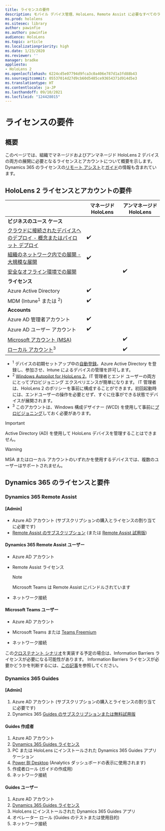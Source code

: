 ```yaml
---
title: ライセンスの要件
description: モバイル デバイス管理、HoloLens、Remote Assist に必要なすべてのライセンス要件とガイドラインを常に最新の状態に保ちます。
ms.prod: hololens
ms.sitesec: library
author: pawinfie
ms.author: pawinfie
audience: HoloLens
ms.topic: article
ms.localizationpriority: high
ms.date: 1/23/2020
ms.reviewer: ''
manager: bradke
appliesto:
- HoloLens 2
ms.openlocfilehash: 6224cd5e07794d9fca3c0a406e787d1a3fd88b43
ms.sourcegitcommit: 05537014d27d9cb60d5485ce93654371d914d5e3
ms.translationtype: HT
ms.contentlocale: ja-JP
ms.lasthandoff: 09/10/2021
ms.locfileid: "124428015"
---
```

# <a name="license-requirements"></a>ライセンスの要件

## <a name="overview"></a>概要
このページでは、組織でマネージドおよびアンマネージド HoloLens 2 デバイスの両方の展開に必要となるライセンスとアカウントについて概要を示します。 Dynamics 365 のライセンスの[リモート アシスト](#dynamics-365-remote-assist)と[ガイド](#dynamics-365-guides)の情報も含まれています。

## <a name="hololens-2-license-and-account-requirements"></a>HoloLens 2 ライセンスとアカウントの要件

 
|       &nbsp;      | マネージド HoloLens | アンマネージド HoloLens |
|-------------------|-----------------|---------------------|
| **ビジネスのユース ケース** | | |
| [クラウドに接続されたデバイスへのデプロイ - 概念またはパイロット デプロイ](hololens-requirements.md#scenario-a-deploy-to-cloud-connected-devices)  | ✔️| |
| [組織のネットワーク内での展開 - 大規模な展開](hololens-requirements.md#scenario-b-deploy-inside-your-organizations-network) | ✔️| |
| [安全なオフライン環境での展開](hololens-requirements.md#scenario-c-deploy-in-secure-offline-environment) | | ✔️ |
| **ライセンス** | | |
| Azure Active Directory | ✔️ | |
| MDM (Intune<sup>1</sup> または <sup>2</sup>) | ✔️  | |
| **Accounts** |  | |
| Azure AD 管理者アカウント | ✔️ |  |
| Azure AD ユーザー アカウント | ✔️ | |
| [Microsoft アカウント (MSA)](/windows/security/identity-protection/access-control/microsoft-accounts)| | ✔️ |
| [ローカル アカウント](/windows/security/identity-protection/access-control/local-accounts)<sup>3</sup> | | ✔️ |
- <sup>1</sup> デバイスの初期セットアップ中の[自動登録](/mem/intune/enrollment/windows-enroll#enable-windows-10-automatic-enrollment)。Azure Active Directory を登録し、参加させ、Intune によるデバイスの管理を許可します。
- <sup>2</sup> [Windows Autopilot for HoloLens 2](hololens2-autopilot.md)。IT 管理者とエンド ユーザーの両方にとってプロビジョニング エクスペリエンスが簡単になります。 IT 管理者は、HoloLens 2 のポリシーを事前に構成することができます。初回起動時には、エンドユーザーの操作を必要とせず、すぐに仕事ができる状態でデバイスが展開されます。
- <sup>3</sup> このアカウントは、Windows 構成デザイナー (WCD) を使用して事前に[プロビジョニング](hololens-provisioning.md#provisioning-package-hololens-wizard)しておく必要があります。

> [!IMPORTANT]
> Active Directory (AD) を使用して HoloLens デバイスを管理することはできません。
 
> [!WARNING]
> MSA またはローカル アカウントのいずれかを使用するデバイスでは、複数のユーザーはサポートされません。

## <a name="dynamics-365-licensing-and-requirements"></a>Dynamics 365 のライセンスと要件

### <a name="dynamics-365-remote-assist"></a>Dynamics 365 Remote Assist 

#### <a name="admin"></a>[Admin]

- Azure AD アカウント (サブスクリプションの購入とライセンスの割り当てに必要です)
- [Remote Assist のサブスクリプション](/dynamics365/mixed-reality/remote-assist/buy-and-deploy-remote-assist) (または [Remote Assist 試用版](/dynamics365/mixed-reality/remote-assist/try-remote-assist))
    
#### <a name="dynamics-365-remote-assist-user"></a>Dynamics 365 Remote Assist ユーザー

- Azure AD アカウント

- Remote Assist ライセンス 

  > [!NOTE]
  > Microsoft Teams は Remote Assist にバンドルされています

- ネットワーク接続

#### <a name="microsoft-teams-user"></a>Microsoft Teams ユーザー

- Azure AD アカウント

- Microsoft Teams または [Teams Freemium](https://products.office.com/microsoft-teams/free)

- ネットワーク接続

この[クロステナント シナリオ](/dynamics365/mixed-reality/remote-assist/cross-tenant-overview#scenario-2-leasing-services-to-other-tenants)を実装する予定の場合は、Information Barriers ライセンスが必要になる可能性があります。 Information Barriers ライセンスが必要かどうかを判断するには、[この記事](/dynamics365/mixed-reality/remote-assist/cross-tenant-licensing-implementation#step-1-determine-if-information-barriers-are-necessary)を参照してください。

### <a name="dynamics-365-guides"></a>Dynamics 365 Guides 

#### <a name="admin"></a>[Admin]

1. Azure AD アカウント (サブスクリプションの購入とライセンスの割り当てに必要です)
2. Dynamics 365 [Guides のサブスクリプションまたは無料試用版](/dynamics365/mixed-reality/guides/setup-step-one)

#### <a name="guides-author"></a>Guides 作成者

1. Azure AD アカウント
1. [Dynamics 365 Guides ライセンス](/dynamics365/mixed-reality/guides/requirements)
1. PC または HoloLens にインストールされた Dynamics 365 Guides アプリケーション
1. [Power BI Desktop](https://powerbi.microsoft.com/desktop/) (Analytics ダッシュボードの表示に使用されます)
1. 作成者ロール (ガイドの作成用)
1. ネットワーク接続

#### <a name="guides-user"></a>Guides ユーザー

1. Azure AD アカウント
1. [Dynamics 365 Guides ライセンス](/dynamics365/mixed-reality/guides/requirements)
1. HoloLens にインストールされた Dynamics 365 Guides アプリ
1. オペレーター ロール (Guides のテストまたは使用目的)
1. ネットワーク接続
